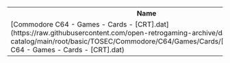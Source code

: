 <table>
<tr><th>Name</th><th>Size</th></tr>
<tr><td>
[Commodore C64 - Games - Cards - [CRT].dat](https://raw.githubusercontent.com/open-retrogaming-archive/dat-catalog/main/root/basic/TOSEC/Commodore/C64/Games/Cards/[CRT]/Commodore C64 - Games - Cards - [CRT].dat)
</td><td>1759</td></tr>
</table>
